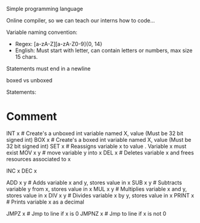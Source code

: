 Simple programming language

Online compiler, so we can teach our interns how to code...

Variable naming convention: 
- Regex: [a-zA-Z][a-zA-Z0-9]{0, 14}
- English: Must start with letter, can contain letters or numbers, max size 15 chars.

Statements must end in a newline

boxed vs unboxed

Statements: 
# Comment
INT x <val>     # Create's a unboxed int variable named X, value <value> (Must be 32 bit signed int)
BOX x <val>     # Create's a boxed int variable named X, value <value> (Must be 32 bit signed int)
SET x <val>     # Reassigns variable x to value <value>. Variable x must exist
MOV x y         # move variable y into x
DEL x           # Deletes variable x and frees resources associated to x

INC x
DEC x

ADD x y         # Adds variable x and y, stores value in x
SUB x y         # Subtracts variable y from x, stores value in x
MUL x y         # Multiplies variable x and y, stores value in x
DIV x y         # Divides variable x by y, stores value in x
PRINT x         # Prints variable x as a decimal

JMPZ x <line>     # Jmp to line if x is 0
JMPNZ x <line>    # Jmp to line if x is not 0

